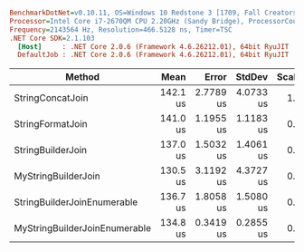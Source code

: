 ``` ini

BenchmarkDotNet=v0.10.11, OS=Windows 10 Redstone 3 [1709, Fall Creators Update] (10.0.16299.309)
Processor=Intel Core i7-2670QM CPU 2.20GHz (Sandy Bridge), ProcessorCount=8
Frequency=2143564 Hz, Resolution=466.5128 ns, Timer=TSC
.NET Core SDK=2.1.103
  [Host]     : .NET Core 2.0.6 (Framework 4.6.26212.01), 64bit RyuJIT
  DefaultJob : .NET Core 2.0.6 (Framework 4.6.26212.01), 64bit RyuJIT


```
|                        Method |     Mean |     Error |    StdDev | Scaled | ScaledSD |
|------------------------------ |---------:|----------:|----------:|-------:|---------:|
|              StringConcatJoin | 142.1 us | 2.7789 us | 4.0733 us |   1.00 |     0.00 |
|              StringFormatJoin | 141.0 us | 1.1955 us | 1.1183 us |   0.99 |     0.03 |
|             StringBuilderJoin | 137.0 us | 1.5032 us | 1.4061 us |   0.97 |     0.03 |
|           MyStringBuilderJoin | 130.5 us | 3.1192 us | 4.3727 us |   0.92 |     0.04 |
|   StringBuilderJoinEnumerable | 136.7 us | 1.8058 us | 1.5080 us |   0.96 |     0.03 |
| MyStringBuilderJoinEnumerable | 134.8 us | 0.3419 us | 0.2855 us |   0.95 |     0.03 |
